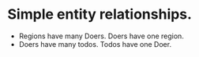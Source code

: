 # Simple entity relationships.

- Regions have many Doers.  Doers have one region.
- Doers have many todos.  Todos have one Doer.
